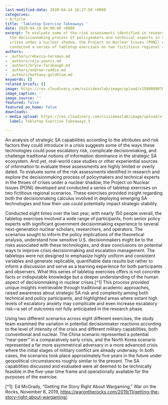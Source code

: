 ```yaml
---
last-modified-date: 2020-04-14 18:27:50 +0000
categories:
- Article
title: 'Tabletop Exercise Takeaways '
date: 2020-04-10 04:00:00 +0000
excerpt: To evaluate some of the risk assessments identified in research and explore
  the decisionmaking process of policymakers and technical experts in the throes of
  crises under a nuclear shadow, the Project on Nuclear Issues (PONI) developed and
  conducted a series of tabletop exercises on two fictitious regional scenarios.
authors:
- _authors/rebecca-hersman.md
- _authors/reja-younis.md
- _authors/bryce-farabaugh.md
- _authors/andrew-reddie.md
- _authors/bethany-goldblum.md
keywords: []
related_briefs: []
image: https://res.cloudinary.com/csisideaslab/image/upload/v1586889076/on-the-radar/OnTheRadar_illustration_AI_analysis_mlpzlf.jpg
image_caption: ''
image_source: ''
featured: false
featured_on_home: false
downloads:
- media_upload: https://res.cloudinary.com/csisideaslab/image/upload/v1586903218/on-the-radar/OnTheRadar_Chapter_5_p5zzhi.pdf
  label: Tabletop Exercise Takeaways_5

---
```

An analysis of strategic SA capabilities according to the attributes and risk factors they could introduce in a crisis suggests some of the ways these technologies could pose escalatory risk, complicate decisionmaking, and challenge traditional notions of information dominance in the strategic SA ecosystem. And yet, real-world case studies or other experiential sources of information to evaluate these assessments are highly limited or overly dated. To evaluate some of the risk assessments identified in research and explore the decisionmaking process of policymakers and technical experts in the throes of crises under a nuclear shadow, the Project on Nuclear Issues (PONI) developed and conducted a series of tabletop exercises on two fictitious regional scenarios. These exercises provided insight regarding both the decisionmaking calculus involved in deploying emerging SA technologies and how their use could potentially impact strategic stability.

Conducted eight times over the last year, with nearly 150 people overall, the tabletop exercises involved a wide range of participants, from senior policy experts with significant government decisionmaking experience to several next-generation nuclear scholars, researchers, and operators. The scenarios sought to inform the policy implications of the theoretical analysis, understand how sensitive U.S. decisionmakers might be to the risks associated with these technologies, and draw conclusions on potential ways to improve crisis decisionmaking and escalation management. The tabletops were not designed to emphasize highly uniform and consistent variables and generate replicable, quantifiable data results but rather to inform a discussion and serve as a learning experience for both participants and observers. What this series of tabletop exercises offers is not concrete facts or indisputable knowledge but a deeper understanding of the human aspect of decisionmaking in nuclear crises.\[^1\] This process provided unique insights irretrievable through traditional academic approaches, raised awareness about strategic SA risk and complexity among both technical and policy participants, and highlighted areas where extant high levels of escalatory anxiety may complicate and even increase escalatory risk—a set of outcomes not fully anticipated in the research phase.

Using two different scenarios across eight different exercises, the study team examined the variation in potential decisionmaker reactions according to the level of intensity of the crisis and different military capabilities, both conventional and nuclear. The China scenario represented a potential “near-peer” in a comparatively early crisis, and the North Korea scenario represented a far more asymmetrical adversary in a more advanced crisis where the initial stages of military conflict are already underway. In both cases, the scenarios took place approximately five years in the future under geopolitical circumstances roughly similar to the present. The SA capabilities discussed and evaluated were all deemed to be technically feasible in the five-year time frame and operationally available for the purposes of the exercise.

\[^1\]: Ed McGrady, “Getting the Story Right About Wargaming,” War on the Rocks, November 8, 2019, https://warontherocks.com/2019/11/getting-the-story-right-about-wargaming/.